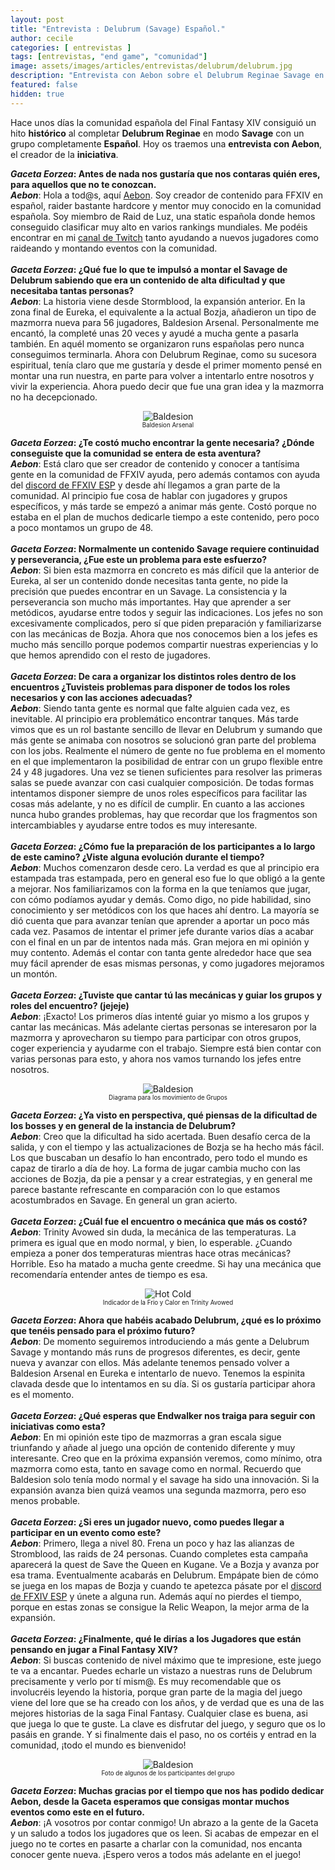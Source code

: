 ```yaml
---
layout: post
title: "Entrevista : Delubrum (Savage) Español."
author: cecile
categories: [ entrevistas ]
tags: [entrevistas, "end game", "comunidad"]
image: assets/images/articles/entrevistas/delubrum/delubrum.jpg
description: "Entrevista con Aebon sobre el Delubrum Reginae Savage en Español."
featured: false
hidden: true
---
```


Hace unos días la comunidad española del Final Fantasy XIV consiguió un hito **histórico** al completar **Delubrum Reginae** en modo **Savage** con un grupo completamente **Español**. Hoy os traemos una **entrevista con Aebon**, el creador de la **iniciativa**.


<div class="card">
  <div class="card-header">
     <b><i>Gaceta Eorzea</i>: Antes de nada nos gustaría que nos contaras quién eres, para aquellos que no te conozcan.</b>
  </div>
  <div class="card-body">
    <i><b>Aebon</b></i>: Hola a tod@s, aquí <a href="https://twitter.com/IbonMGen" target="_blank">Aebon</a>. Soy creador de contenido para FFXIV en español, raider bastante hardcore y mentor muy conocido en la comunidad española. Soy miembro de Raid de Luz, una static española donde hemos conseguido clasificar muy alto en varios rankings mundiales. Me podéis encontrar en mi <a href="https://www.twitch.tv/aebon" target="_blank">canal de Twitch</a> tanto ayudando a nuevos jugadores como raideando y montando eventos con la comunidad.
  </div>
</div>

<br/>

<div class="card">
  <div class="card-header">
     <b><i>Gaceta Eorzea</i>: ¿Qué fue lo que te impulsó a montar el Savage de Delubrum sabiendo que era un contenido de alta dificultad y que necesitaba tantas personas?</b>
  </div>
  <div class="card-body">
    <i><b>Aebon</b></i>: La historia viene desde Stormblood, la expansión anterior. En la zona final de Eureka, el equivalente a la actual Bozja, añadieron un tipo de mazmorra nueva para 56 jugadores, Baldesion Arsenal. Personalmente me encantó, la completé unas 20 veces y ayudé a mucha gente a pasarla también. En aquél momento se organizaron runs españolas pero nunca conseguimos terminarla. Ahora con Delubrum Reginae, como su sucesora espiritual, tenía claro que me gustaría y desde el primer momento pensé en montar una run nuestra, en parte para volver a intentarlo entre nosotros y vivir la experiencia. Ahora puedo decir que fue una gran idea y la mazmorra no ha decepcionado.
  </div>
</div>

<p align="center"><img src="{{ site.baseurl }}/assets/images/articles/entrevistas/delubrum/baldesion.jpg" alt="Baldesion"/>
<br/>
<sub><sup>Baldesion Arsenal</sup></sub>
</p>

<div class="card">
  <div class="card-header">
     <b><i>Gaceta Eorzea</i>: ¿Te costó mucho encontrar la gente necesaria? ¿Dónde conseguiste que la comunidad se entera de esta aventura?</b>
  </div>
  <div class="card-body">
    <i><b>Aebon</b></i>: Está claro que ser creador de contenido y conocer a tantísima gente en la comunidad de FFXIV ayuda, pero además contamos con ayuda del <a href="https://discord.gg/cuCKe3V" target="_blank">discord de FFXIV ESP</a> y desde ahí llegamos a gran parte de la comunidad. Al principio fue cosa de hablar con jugadores y grupos específicos, y más tarde se empezó a animar más gente. Costó porque no estaba en el plan de muchos dedicarle tiempo a este contenido, pero poco a poco montamos un grupo de 48.
  </div>
</div>

<br/>

<div class="card">
  <div class="card-header">
     <b><i>Gaceta Eorzea</i>: Normalmente un contenido Savage requiere continuidad y perseverancia, ¿Fue este un problema para este esfuerzo?</b>
  </div>
  <div class="card-body">
    <i><b>Aebon</b></i>: Si bien esta mazmorra en concreto es más difícil que la anterior de Eureka, al ser un contenido donde necesitas tanta gente, no pide la precisión que puedes encontrar en un Savage. La consistencia y la perseverancia son mucho más importantes. Hay que aprender a ser metódicos, ayudarse entre todos y seguir las indicaciones. Los jefes no son excesivamente complicados, pero sí que piden preparación y familiarizarse con las mecánicas de Bozja. Ahora que nos conocemos bien a los jefes es mucho más sencillo porque podemos compartir nuestras experiencias y lo que hemos aprendido con el resto de jugadores.
  </div>
</div>

<br/>

<div class="card">
  <div class="card-header">
     <b><i>Gaceta Eorzea</i>: De cara a organizar los distintos roles dentro de los encuentros ¿Tuvisteis problemas para disponer de todos los roles necesarios y con las acciones adecuadas?</b>
  </div>
  <div class="card-body">
    <i><b>Aebon</b></i>: Siendo tanta gente es normal que falte alguien cada vez, es inevitable. Al principio era problemático encontrar tanques. Más tarde vimos que es un rol bastante sencillo de llevar en Delubrum y sumando que más gente se animaba con nosotros se solucionó gran parte del problema con los jobs. Realmente el número de gente no fue problema en el momento en el que implementaron la posibilidad de entrar con un grupo flexible entre 24 y 48 jugadores. Una vez se tienen suficientes para resolver las primeras salas se puede avanzar con casi cualquier composición. De todas formas intentamos disponer siempre de unos roles específicos para facilitar las cosas más adelante, y no es difícil de cumplir. En cuanto a las acciones nunca hubo grandes problemas, hay que recordar que los fragmentos son intercambiables y ayudarse entre todos es muy interesante.
  </div>
</div>

<br/>

<div class="card">
  <div class="card-header">
     <b><i>Gaceta Eorzea</i>: ¿Cómo fue la preparación de los participantes a lo largo de este camino? ¿Viste alguna evolución durante el tiempo?</b>
  </div>
  <div class="card-body">
    <i><b>Aebon</b></i>: Muchos comenzaron desde cero. La verdad es que al principio era estampada tras estampada, pero en general eso fue lo que obligó a la gente a mejorar. Nos familiarizamos con la forma en la que teníamos que jugar, con cómo podíamos ayudar y demás. Como digo, no pide habilidad, sino conocimiento y ser metódicos con los que haces ahí dentro. La mayoría se dió cuenta que para avanzar tenían que aprender a aportar un poco más cada vez. Pasamos de intentar el primer jefe durante varios días a acabar con el final en un par de intentos nada más. Gran mejora en mi opinión y muy contento. Además el contar con tanta gente alrededor hace que sea muy fácil aprender de esas mismas personas, y como jugadores mejoramos un montón.
  </div>
</div>

<br/>

<div class="card">
  <div class="card-header">
     <b><i>Gaceta Eorzea</i>: ¿Tuviste que cantar tú las mecánicas y guiar los grupos y roles del encuentro? (jejeje)</b>
  </div>
  <div class="card-body">
    <i><b>Aebon</b></i>: ¡Exacto! Los primeros días intenté guiar yo mismo a los grupos y cantar las mecánicas. Más adelante ciertas personas se interesaron por la mazmorra y aprovecharon su tiempo para participar con otros grupos, coger experiencia y ayudarme con el trabajo. Siempre está bien contar con varias personas para esto, y ahora nos vamos turnando los jefes entre nosotros.
  </div>
</div>

<p align="center"><img src="{{ site.baseurl }}/assets/images/articles/entrevistas/delubrum/grupos.jpg" alt="Baldesion"/>
<br/>
<sub><sup>Diagrama para los movimiento de Grupos</sup></sub>
</p>

<div class="card">
  <div class="card-header">
     <b><i>Gaceta Eorzea</i>: ¿Ya visto en perspectiva, qué piensas de la dificultad de los bosses y en general de la instancia de Delubrum?</b>
  </div>
  <div class="card-body">
    <i><b>Aebon</b></i>: Creo que la dificultad ha sido acertada. Buen desafío cerca de la salida, y con el tiempo y las actualizaciones de Bozja se ha hecho más fácil. Los que buscaban un desafío lo han encontrado, pero todo el mundo es capaz de tirarlo a día de hoy. La forma de jugar cambia mucho con las acciones de Bozja, da pie a pensar y a crear estrategias, y en general me parece bastante refrescante en comparación con lo que estamos acostumbrados en Savage. En general un gran acierto.
  </div>
</div>

<br/>

<div class="card">
  <div class="card-header">
     <b><i>Gaceta Eorzea</i>: ¿Cuál fue el encuentro o mecánica que más os costó?</b>
  </div>
  <div class="card-body">
    <i><b>Aebon</b></i>: Trinity Avowed sin duda, la mecánica de las temperaturas. La primera es igual que en modo normal, y bien, lo esperable. ¿Cuando empieza a poner dos temperaturas mientras hace otras mecánicas? Horrible. Eso ha matado a mucha gente creedme. Si hay una mecánica que recomendaría entender antes de tiempo es esa.
  </div>
</div>

<p align="center"><img src="{{ site.baseurl }}/assets/images/articles/entrevistas/delubrum/hot_cold.jpg" alt="Hot Cold"/>
<br/>
<sub><sup>Indicador de la Frio y Calor en Trinity Avowed</sup></sub>
</p>

<div class="card">
  <div class="card-header">
     <b><i>Gaceta Eorzea</i>: Ahora que habéis acabado Delubrum, ¿qué es lo próximo que tenéis pensado para el próximo futuro?</b>
  </div>
  <div class="card-body">
    <i><b>Aebon</b></i>: De momento seguiremos introduciendo a más gente a Delubrum Savage y montando más runs de progresos diferentes, es decir, gente nueva y avanzar con ellos. Más adelante tenemos pensado volver a Baldesion Arsenal en Eureka e intentarlo de nuevo. Tenemos la espinita clavada desde que lo intentamos en su día. Si os gustaría participar ahora es el momento.
  </div>
</div>

<br/>

<div class="card">
  <div class="card-header">
     <b><i>Gaceta Eorzea</i>: ¿Qué esperas que Endwalker nos traiga para seguir con iniciativas como esta?</b>
  </div>
  <div class="card-body">
    <i><b>Aebon</b></i>: En mi opinión este tipo de mazmorras a gran escala sigue triunfando y añade al juego una opción de contenido diferente y muy interesante. Creo que en la próxima expansión veremos, como mínimo, otra mazmorra como esta, tanto en savage como en normal. Recuerdo que Baldesion solo tenía modo normal y el savage ha sido una innovación. Si la expansión avanza bien quizá veamos una segunda mazmorra, pero eso menos probable.
  </div>
</div>

<br/>

<div class="card">
  <div class="card-header">
     <b><i>Gaceta Eorzea</i>: ¿Si eres un jugador nuevo, como puedes llegar a participar en un evento como este?</b>
  </div>
  <div class="card-body">
    <i><b>Aebon</b></i>: Primero, llega a nivel 80. Frena un poco y haz las alianzas de Stromblood, las raids de 24 personas. Cuando completes esta campaña aparecerá la quest de Save the Queen en Kugane. Ve a Bozja y avanza por esa trama. Eventualmente acabarás en Delubrum. Empápate bien de cómo se juega en los mapas de Bozja y cuando te apetezca pásate por el <a href="https://discord.gg/cuCKe3V" target="_blank">discord de FFXIV ESP</a> y únete a alguna run. Además aquí no pierdes el tiempo, porque en estas zonas se consigue la Relic Weapon, la mejor arma de la expansión.
  </div>
</div>

<br/>

<div class="card">
  <div class="card-header">
     <b><i>Gaceta Eorzea</i>: ¿Finalmente, qué le dirías a los Jugadores que están pensando en jugar a Final Fantasy XIV?</b>
  </div>
  <div class="card-body">
    <i><b>Aebon</b></i>: Si buscas contenido de nivel máximo que te impresione, este juego te va a encantar. Puedes echarle un vistazo a nuestras runs de Delubrum precisamente y verlo por tí mism@. Es muy recomendable que os involucréis leyendo la historia, porque gran parte de la magia del juego viene del lore que se ha creado con los años, y de verdad que es una de las mejores historias de la saga Final Fantasy. Cualquier clase es buena, asi que juega lo que te guste. La clave es disfrutar del juego, y seguro que os lo pasáis en grande. Y si finalmente dais el paso, no os cortéis y entrad en la comunidad, ¡todo el mundo es bienvenido!
  </div>
</div>

<p align="center"><img src="{{ site.baseurl }}/assets/images/articles/entrevistas/delubrum/gpose.jpg" alt="Baldesion"/>
<br/>
<sub><sup>Foto de algunos de los participantes del grupo</sup></sub>
</p>

<div class="card">
  <div class="card-header">
     <b><i>Gaceta Eorzea</i>: Muchas gracias por el tiempo que nos has podido dedicar Aebon, desde la Gaceta esperamos que consigas montar muchos eventos como este en el futuro.</b>
  </div>
  <div class="card-body">
    <i><b>Aebon</b></i>: ¡A vosotros por contar conmigo! Un abrazo a la gente de la Gaceta y un saludo a todos los jugadores que os leen. Si acabas de empezar en el juego no te cortes en pasarte a charlar con la comunidad, nos encanta conocer gente nueva. ¡Espero veros a todos más adelante en el juego!
  </div>
</div>
